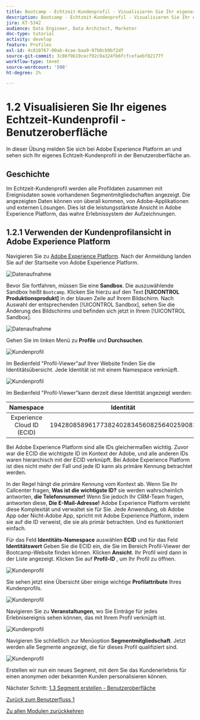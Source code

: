 ```yaml
---
title: Bootcamp - Echtzeit-Kundenprofil - Visualisieren Sie Ihr eigenes Echtzeit-Kundenprofil - Benutzeroberfläche
description: Bootcamp - Echtzeit-Kundenprofil - Visualisieren Sie Ihr eigenes Echtzeit-Kundenprofil - Benutzeroberfläche
jira: KT-5342
audience: Data Engineer, Data Architect, Marketer
doc-type: tutorial
activity: develop
feature: Profiles
exl-id: 4c810767-00ab-4cae-baa9-97b0cb9bf2df
source-git-commit: 3c86f9b19cecf92c9a324fb6fcfcefaebf82177f
workflow-type: tm+mt
source-wordcount: '508'
ht-degree: 2%

---
```


# 1.2 Visualisieren Sie Ihr eigenes Echtzeit-Kundenprofil - Benutzeroberfläche

In dieser Übung melden Sie sich bei Adobe Experience Platform an und sehen sich Ihr eigenes Echtzeit-Kundenprofil in der Benutzeroberfläche an.

## Geschichte

Im Echtzeit-Kundenprofil werden alle Profildaten zusammen mit Ereignisdaten sowie vorhandenen Segmentmitgliedschaften angezeigt. Die angezeigten Daten können von überall kommen, von Adobe-Applikationen und externen Lösungen. Dies ist die leistungsstärkste Ansicht in Adobe Experience Platform, das wahre Erlebnissystem der Aufzeichnungen.

## 1.2.1 Verwenden der Kundenprofilansicht in Adobe Experience Platform

Navigieren Sie zu [Adobe Experience Platform](https://experience.adobe.com/platform). Nach der Anmeldung landen Sie auf der Startseite von Adobe Experience Platform.

![Datenaufnahme](./images/home.png)

Bevor Sie fortfahren, müssen Sie eine **Sandbox**. Die auszuwählende Sandbox heißt ``Bootcamp``. Klicken Sie hierzu auf den Text **[!UICONTROL Produktionsprodukt]** in der blauen Zeile auf Ihrem Bildschirm. Nach Auswahl der entsprechenden [!UICONTROL Sandbox], sehen Sie die Änderung des Bildschirms und befinden sich jetzt in Ihrem [!UICONTROL Sandbox].

![Datenaufnahme](./images/sb1.png)

Gehen Sie im linken Menü zu **Profile** und **Durchsuchen**.

![Kundenprofil](./images/homemenu.png)

Im Bedienfeld &quot;Profil-Viewer&quot;auf Ihrer Website finden Sie die Identitätsübersicht. Jede Identität ist mit einem Namespace verknüpft.

![Kundenprofil](./images/identities.png)

Im Bedienfeld &quot;Profil-Viewer&quot;kann derzeit diese Identität angezeigt werden:

| Namespace | Identität |
|:-------------:| :---------------:|
| Experience Cloud ID (ECID) | 19428085896177382402834560825640259081 |

Bei Adobe Experience Platform sind alle IDs gleichermaßen wichtig. Zuvor war die ECID die wichtigste ID im Kontext der Adobe, und alle anderen IDs waren hierarchisch mit der ECID verknüpft. Bei Adobe Experience Platform ist dies nicht mehr der Fall und jede ID kann als primäre Kennung betrachtet werden.

In der Regel hängt die primäre Kennung vom Kontext ab. Wenn Sie Ihr Callcenter fragen, **Was ist die wichtigste ID?** sie werden wahrscheinlich antworten, **die Telefonnummer!** Wenn Sie jedoch Ihr CRM-Team fragen, antworten diese, **Die E-Mail-Adresse!**  Adobe Experience Platform versteht diese Komplexität und verwaltet sie für Sie. Jede Anwendung, ob Adobe App oder Nicht-Adobe App, spricht mit Adobe Experience Platform, indem sie auf die ID verweist, die sie als primär betrachten. Und es funktioniert einfach.

Für das Feld **Identitäts-Namespace** auswählen **ECID** und für das Feld **Identitätswert** Geben Sie die ECID ein, die Sie im Bereich Profil-Viewer der Bootcamp-Website finden können. Klicken **Ansicht**. Ihr Profil wird dann in der Liste angezeigt. Klicken Sie auf **Profil-ID** , um Ihr Profil zu öffnen.

![Kundenprofil](./images/popupecid.png)

Sie sehen jetzt eine Übersicht über einige wichtige **Profilattribute** Ihres Kundenprofils.

![Kundenprofil](./images/profile.png)

Navigieren Sie zu **Veranstaltungen**, wo Sie Einträge für jedes Erlebnisereignis sehen können, das mit Ihrem Profil verknüpft ist.

![Kundenprofil](./images/profileee.png)

Navigieren Sie schließlich zur Menüoption **Segmentmitgliedschaft**. Jetzt werden alle Segmente angezeigt, die für dieses Profil qualifiziert sind.

![Kundenprofil](./images/profileseg.png)

Erstellen wir nun ein neues Segment, mit dem Sie das Kundenerlebnis für einen anonymen oder bekannten Kunden personalisieren können.

Nächster Schritt: [1.3 Segment erstellen - Benutzeroberfläche](./ex3.md)

[Zurück zum Benutzerfluss 1](./uc1.md)

[Zu allen Modulen zurückkehren](../../overview.md)
